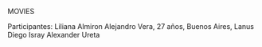 MOVIES

Participantes:
Liliana Almiron
Alejandro Vera, 27 años, Buenos Aires, Lanus
Diego Isray
Alexander Ureta